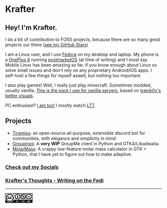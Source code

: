 # Krafter

## Hey! I'm Krafter.
 
I do a bit of contribution to FOSS projects, because there are so many great projects our there ([see my GitHub Stars](https://github.com/TheKrafter?tab=stars))

I am a Linux user, and I use [Fedora](https://getfedora.org) on my desktop and laptop. My phone is a [OnePlus 6](https://wiki.postmarketos.org/wiki/OnePlus_6_(oneplus-enchilada)) running [postmarketOS](https://postmarketos.org/) (at time of writing) and I must say Mobile Linux has been amazing so far, if you know enough about Linux so solve small issues and don't rely on any proprietary Android/iOS apps. I self-host a few things for myself aswell, but nothing too important. 

I also play games! Well, I really just play minecraft. Sometimes modded, usually vanilla. [This is the pack I use for vanilla servers](/files/mc-client/krafter-mcpack-v0.1.zip), based on [trainb0y's better visuals](https://modrinth.com/modpack/trainb0ys-visual-pack).

PC enthusiast? [I am too!](/pc) I mostly watch [LTT](https://www.youtube.com/c/LinusTechTips). 

## Projects

- [Tiramisu](https://github.com/RoseSMP/Tiramisu): an open-source all-purpose, extensible discord bot for communities, with elegance and simplicity in mind.
- [Groupings](https://github.com/TheKrafter/Groupings): A **very WIP** GroupMe client in Python and GTK4/Libadwaita
- [MolarMass](https://github.com/TheKrafter/MolarMass): A crappy low-feature molar mass calculator in GTK + Python, that I have yet to figure out how to make adaptive.

### [Check out my Socials](/socials)

### [Krafter's Thoughts - Writing on the Fedi](https://write.krafterdev.xyz)

---

[![Licensed Under The CC-BY-NC-ND 4.0 License](/src/CC-BY-NC-ND.png)](/LICENSE)
